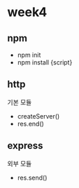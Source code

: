 # week4

## npm
- npm init
- npm install {script}

## http
기본 모듈
- createServer()
- res.end()

## express
외부 모듈
- res.send()